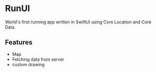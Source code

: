 # RunUI
World's first running app written in SwiftUI using Core Location and Core Data.

## Features
* Map
* Fetching data from server
* custom drawing

